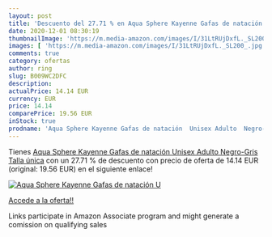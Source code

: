 ```yaml
---
layout: post
title: 'Descuento del 27.71 % en Aqua Sphere Kayenne Gafas de natación  U'
date: 2020-12-01 08:30:19
thumbnailImage: 'https://m.media-amazon.com/images/I/31LtRUjDxfL._SL200_.jpg'
images: [ 'https://m.media-amazon.com/images/I/31LtRUjDxfL._SL200_.jpg' ]
comments: true
category: ofertas
author: ring
slug: B009WC2DFC
description:
actualPrice: 14.14 EUR
currency: EUR
price: 14.14
comparePrice: 19.56 EUR
inStock: true
prodname: 'Aqua Sphere Kayenne Gafas de natación  Unisex Adulto  Negro-Gris  Talla única'
---
```


Tienes [Aqua Sphere Kayenne Gafas de natación  Unisex Adulto  Negro-Gris  Talla única](https://www.amazon.es/dp/B009WC2DFC/?tag=tolees-21) con un 27.71 % de descuento con precio de oferta de 14.14 EUR (original: 19.56 EUR) en el siguiente enlace!

[![Aqua Sphere Kayenne Gafas de natación  U](https://m.media-amazon.com/images/I/31LtRUjDxfL._SL200_.jpg)](https://www.amazon.es/dp/B009WC2DFC/?tag=tolees-21)

[Accede a la oferta!!](https://www.amazon.es/dp/B009WC2DFC/?tag=tolees-21)

Links participate in Amazon Associate program and might generate a comission on qualifying sales


